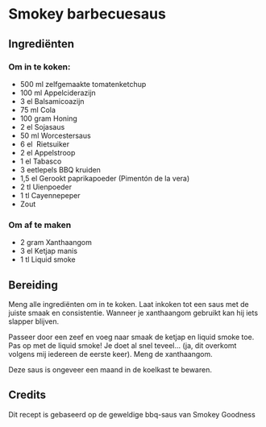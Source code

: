 # Smokey barbecuesaus
## Ingrediënten
### Om in te koken:
- 500 ml zelfgemaakte tomatenketchup
- 100 ml Appelciderazijn
- 3 el Balsamicoazijn
- 75 ml Cola
- 100 gram Honing
- 2 el Sojasaus
- 50 ml Worcestersaus
- 6 el  Rietsuiker
- 2 el Appelstroop
- 1 el Tabasco
- 3 eetlepels BBQ kruiden
- 1,5 el Gerookt paprikapoeder (Pimentón de la vera)
- 2 tl Uienpoeder
- 1 tl Cayennepeper
- Zout

### Om af te maken
- 2 gram Xanthaangom
- 3 el Ketjap manis
- 1 tl Liquid smoke

## Bereiding
Meng alle ingrediënten om in te koken. Laat inkoken tot een saus met de juiste smaak en consistentie. Wanneer je xanthaangom gebruikt kan hij iets slapper blijven.

Passeer door een zeef en voeg naar smaak de ketjap en liquid smoke toe. Pas op met de liquid smoke! Je doet al snel teveel... (ja, dit overkomt volgens mij iedereen de eerste keer). Meng de xanthaangom.

Deze saus is ongeveer een maand in de koelkast te bewaren.

## Credits
Dit recept is gebaseerd op de geweldige bbq-saus van Smokey Goodness
